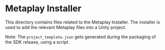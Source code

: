# Metaplay Installer

This directory contains files related to the Metaplay Installer. The installer is used to add the relevant Metaplay files into a Unity project.

Note: The `project_template.json` gets generated during the packaging of the SDK release, using a script.
